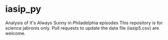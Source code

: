 # iasip_py
Analysis of It's Always Sunny in Philadelphia episodes
This repository is for science jabronis only.
Pull requests to update the data file (iasip5.csv) are welcome.
